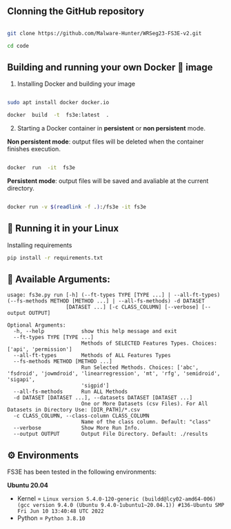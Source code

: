 ## Clonning the GitHub repository

```bash

git clone https://github.com/Malware-Hunter/WRSeg23-FS3E-v2.git

cd code

```

## Building and running your own Docker :whale: image


1. Installing Docker and building your image
```bash

sudo apt install docker docker.io

docker  build  -t  fs3e:latest  .

```

2. Starting a Docker container in **persistent** or **non persistent** mode.

**Non persistent mode**: output files will be deleted when the container finishes execution.
```bash

docker  run  -it  fs3e

```
**Persistent mode**: output files will be saved and avaliable at the current directory.
```bash

docker run -v $(readlink -f .):/fs3e -it fs3e

```


## :memo: Running it in your Linux

Installing requirements
~~~sh
pip install -r requirements.txt
~~~

## :pushpin: Available Arguments:

```
usage: fs3e.py run [-h] (--ft-types TYPE [TYPE ...] | --all-ft-types) (--fs-methods METHOD [METHOD ...] | --all-fs-methods) -d DATASET
                   [DATASET ...] [-c CLASS_COLUMN] [--verbose] [--output OUTPUT]

Optional Arguments:
  -h, --help            show this help message and exit
  --ft-types TYPE [TYPE ...]
                        Methods of SELECTED Features Types. Choices: ['api', 'permission']
  --all-ft-types        Methods of ALL Features Types
  --fs-methods METHOD [METHOD ...]
                        Run Selected Methods. Choices: ['abc', 'fsdroid', 'jowmdroid', 'linearregression', 'mt', 'rfg', 'semidroid', 'sigapi',
                        'sigpid']
  --all-fs-methods      Run ALL Methods
  -d DATASET [DATASET ...], --datasets DATASET [DATASET ...]
                        One or More Datasets (csv Files). For All Datasets in Directory Use: [DIR_PATH]/*.csv
  -c CLASS_COLUMN, --class-column CLASS_COLUMN
                        Name of the class column. Default: "class"
  --verbose             Show More Run Info.
  --output OUTPUT       Output File Directory. Default: ./results
```

## :gear: Environments

FS3E has been tested in the following environments:

**Ubuntu 20.04**

- Kernel = `Linux version 5.4.0-120-generic (buildd@lcy02-amd64-006) (gcc version 9.4.0 (Ubuntu 9.4.0-1ubuntu1~20.04.1)) #136-Ubuntu SMP Fri Jun 10 13:40:48 UTC 2022`
- Python = `Python 3.8.10`
